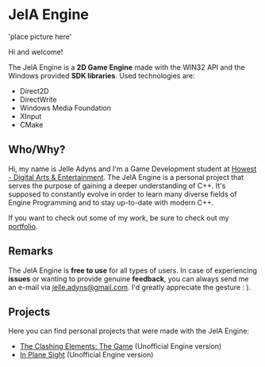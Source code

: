# JelA Engine
'place picture here'

Hi and welcome!

The JelA Engine is a **2D Game Engine** made with the WIN32 API and the Windows provided **SDK libraries**.
Used technologies are:
- Direct2D
- DirectWrite
- Windows Media Foundation
- XInput
- CMake
## Who/Why?
Hi, my name is Jelle Adyns and I'm a Game Development student at [Howest - Digital Arts & Entertainment](https://www.digitalartsandentertainment.be/).
The JelA Engine is a personal project that serves the purpose of gaining a deeper understanding of C++. It's supposed to constantly evolve in order to learn many diverse fields of Engine Programming and to stay up-to-date with modern C++. 

If you want to check out some of my work, be sure to check out my [portfolio](https://www.jelleadyns.com/).

## Remarks
The JelA Engine is **free to use** for all types of users. In case of experiencing **issues** or wanting to provide genuine **feedback**, you can always send me an e-mail via [jelle.adyns@gmail.com](mailto:jelle.adyns@gmail.com). I'd greatly appreciate the gesture : ).
## Projects
Here you can find personal projects that were made with the JelA Engine:
- [The Clashing Elements: The Game](https://github.com/JelleAdyns/TheClashingElements-SaviorsOfTheMultiverse-Game) (Unofficial Engine version)
- [In Plane Sight](https://github.com/JelleAdyns/GA_Project) (Unofficial Engine version)
